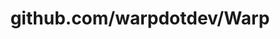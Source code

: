 ---
layout: post
title: github.com/warpdotdev/Warp
categories: link
tags: [انگلیسی, برنامه‌نویسی]
---